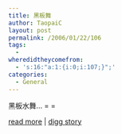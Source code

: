 ```yaml
---
title: 黑板舞
author: TaopaiC
layout: post
permalink: /2006/01/22/106
tags:
  - 
wheredidtheycomefrom:
  - 's:16:"a:1:{i:0;i:107;}";'
categories:
  - General
---
```

黑板水舞&#8230; = =

[read more][1]&nbsp;|&nbsp;[digg story][2]

 [1]: http://www.dropshots.com/day.php?userid=7725&#038;cdate=20060121&#038;ctime=193845
 [2]: http://digg.com/links/Large_college_lecture_hall_chalkboards_hacked